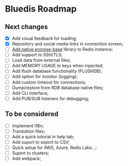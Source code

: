 # Bluedis Roadmap

## Next changes

- [x] Add visual feedback for loading;
- [x] Repository and social media links in connection screen;
- [ ] [Add native promise-base](https://github.com/luin/ioredis#plugging-in-your-own-promises-library) library to Redis instance;
- [ ] Add support to SSH/TLS;
- [ ] Load data from external files;
- [ ] Add MEMORY USAGE to keys when inpected;
- [ ] Add flush database functionality (FLUSHDB);
- [ ] Add option for monitor (logging);
- [ ] Add custom timeout for connections;
- [ ] Dump/restore from RDB database native files;
- [ ] Add CLI interface;
- [ ] Add PUB/SUB listeners for debugging;

## To be considered

- [ ] Implement I18n;
- [ ] Translation files;
- [ ] Add a quick tutorial in help tab;
- [ ] Add suport to export to CSV;
- [ ] Quick setup for AWS, Azure, Redis Labs...;
- [ ] Suport to clusters;
- [ ] Add webpack;
